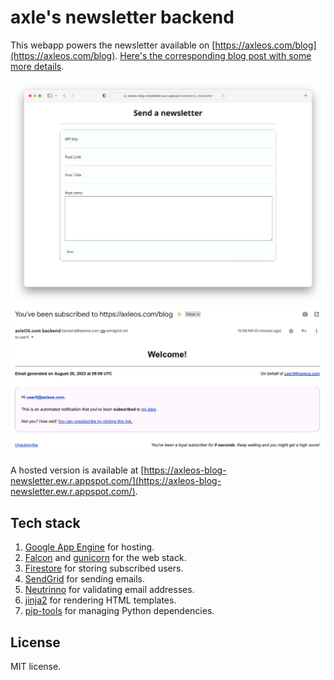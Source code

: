 # axle's newsletter backend

This webapp powers the newsletter available on [https://axleos.com/blog](https://axleos.com/blog). [Here's the corresponding blog post with some more details](https://axleos.com/making-a-newsletter-backend/).

![Admin UI](readme_images/admin_ui.png)
![Sample email](readme_images/sample_email.png)

A hosted version is available at [https://axleos-blog-newsletter.ew.r.appspot.com/](https://axleos-blog-newsletter.ew.r.appspot.com/).

## Tech stack

1. [Google App Engine](https://code.google.com/appengine/) for hosting.
2. [Falcon](https://falcon.readthedocs.io/en/stable/) and [gunicorn](http://gunicorn.org) for the web stack.
3. [Firestore](https://firebase.google.com/docs/firestore) for storing subscribed users.
4. [SendGrid](https://sendgrid.com) for sending emails.
5. [Neutrinno](https://www.neutrinoapi.com) for validating email addresses.
5. [jinja2](https://jinja.palletsprojects.com/en/3.1.x/) for rendering HTML templates.
6. [pip-tools](https://github.com/jazzband/pip-tools) for managing Python dependencies.

## License

MIT license.
